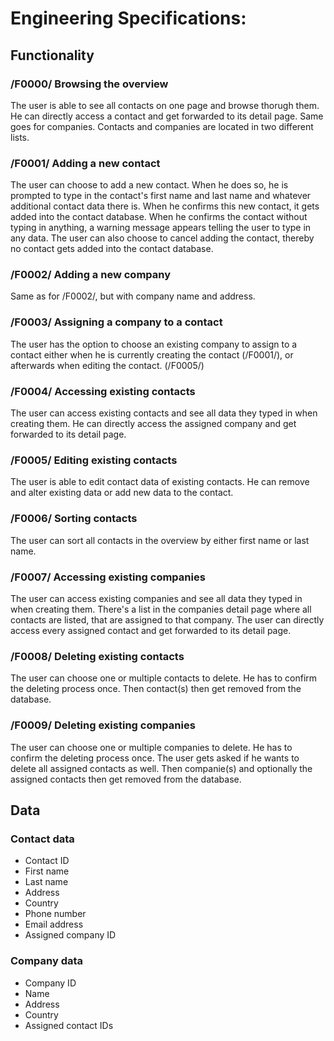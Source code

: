 # Engineering Specifications:

## Functionality
### /F0000/ Browsing the overview
The user is able to see all contacts on one page and browse thorugh them. He can directly access a contact and get forwarded to its detail page.
Same goes for companies. Contacts and companies are located in two different lists.

### /F0001/ Adding a new contact
The user can choose to add a new contact. When he does so, he is prompted to type in the contact's first name and last name and whatever additional contact data there is. When he confirms this new contact, it gets added into the contact database.
When he confirms the contact without typing in anything, a warning message appears telling the user to type in any data.
The user can also choose to cancel adding the contact, thereby no contact gets added into the contact database.

### /F0002/ Adding a new company
Same as for /F0002/, but with company name and address.

### /F0003/ Assigning a company to a contact
The user has the option to choose an existing company to assign to a contact either when he is currently creating the contact (/F0001/), or afterwards when editing the contact. (/F0005/)

### /F0004/ Accessing existing contacts
The user can access existing contacts and see all data they typed in when creating them. He can directly access the assigned company and get forwarded to its detail page.

### /F0005/ Editing existing contacts
The user is able to edit contact data of existing contacts. He can remove and alter existing data or add new data to the contact.

### /F0006/ Sorting contacts
The user can sort all contacts in the overview by either first name or last name.

### /F0007/ Accessing existing companies
The user can access existing companies and see all data they typed in when creating them. There's a list in the companies detail page where all contacts are listed, that are assigned to that company. The user can directly access every assigned contact and get forwarded to its detail page.

### /F0008/ Deleting existing contacts
The user can choose one or multiple contacts to delete. He has to confirm the deleting process once. Then contact(s) then get removed from the database.

### /F0009/ Deleting existing companies
The user can choose one or multiple companies to delete. He has to confirm the deleting process once. The user gets asked if he wants to delete all assigned contacts as well. Then companie(s) and optionally the assigned contacts then get removed from the database.

## Data
### Contact data
* Contact ID
* First name
* Last name
* Address
* Country
* Phone number
* Email address
* Assigned company ID

### Company data
* Company ID
* Name
* Address
* Country
* Assigned contact IDs